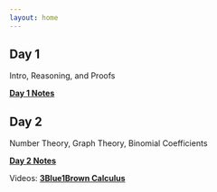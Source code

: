 ```yaml
---
layout: home
---
```


## Day 1
Intro, Reasoning, and Proofs

[**Day 1 Notes**](static_files/materials/Proofs1.pdf)

## Day 2
Number Theory, Graph Theory, Binomial Coefficients

[**Day 2 Notes**](static_files/materials/Day%202.pdf)

Videos:
[**3Blue1Brown Calculus**](https://www.youtube.com/watch?v=WUvTyaaNkzM&list=PL0-GT3co4r2wlh6UHTUeQsrf3mlS2lk6x)
